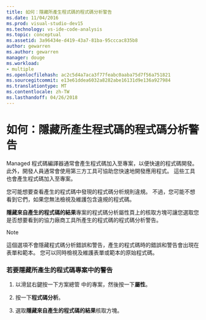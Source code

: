 ```yaml
---
title: 如何：隱藏所產生程式碼的程式碼分析警告
ms.date: 11/04/2016
ms.prod: visual-studio-dev15
ms.technology: vs-ide-code-analysis
ms.topic: conceptual
ms.assetid: 3a96434e-d419-43a7-81ba-95cccac835b8
author: gewarren
ms.author: gewarren
manager: douge
ms.workload:
- multiple
ms.openlocfilehash: ac2c5d4a7aca3f77feabc0aaba75d7f56a751821
ms.sourcegitcommit: e13e61ddea6032a8282abe16131d9e136a927984
ms.translationtype: MT
ms.contentlocale: zh-TW
ms.lasthandoff: 04/26/2018
---
```

# <a name="how-to-suppress-code-analysis-warnings-for-generated-code"></a>如何：隱藏所產生程式碼的程式碼分析警告
Managed 程式碼編譯器通常會產生程式碼加入至專案，以便快速的程式碼開發。 此外，開發人員通常會使用第三方工具可協助您快速地開發應用程式。 這些工具也會產生程式碼加入至專案。

 您可能想要查看產生的程式碼中發現的程式碼分析規則違規。 不過，您可能不想看到它們，如果您無法檢視及維護包含違規的程式碼。

 **隱藏來自產生的程式碼的結果**專案的程式碼分析屬性頁上的核取方塊可讓您選取您是否想要看到的協力廠商工具所產生的程式碼的程式碼分析警告。

> [!NOTE]
>  這個選項不會隱藏程式碼分析錯誤和警告，產生的程式碼時的錯誤和警告會出現在表單和範本。 您可以同時檢視及維護表單或範本的原始程式碼。

### <a name="to-suppress-warnings-for-generated-code-in-a-project"></a>若要隱藏所產生的程式碼專案中的警告

1.  以滑鼠右鍵按一下方案總管 中的專案，然後按一下**屬性**。

2.  按一下**程式碼分析**。

3.  選取**隱藏來自產生的程式碼的結果**核取方塊。